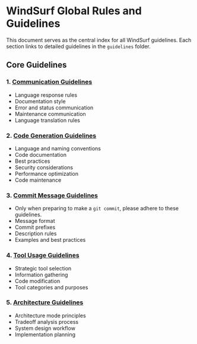 # WindSurf Global Rules and Guidelines

This document serves as the central index for all WindSurf guidelines. Each section links to detailed guidelines in the `guidelines` folder.

## Core Guidelines

### 1. [Communication Guidelines](memories/guidelines/01_communication_guidelines.md)
- Language response rules
- Documentation style
- Error and status communication
- Maintenance communication
- Language translation rules

### 2. [Code Generation Guidelines](memories/guidelines/02_code_guidelines.md)
- Language and naming conventions
- Code documentation
- Best practices
- Security considerations
- Performance optimization
- Code maintenance

### 3. [Commit Message Guidelines](memories/guidelines/03_commit_message_guidelines.md)
- Only when preparing to make a `git commit`, please adhere to these guidelines.
- Message format
- Commit prefixes
- Description rules
- Examples and best practices

### 4. [Tool Usage Guidelines](memories/guidelines/04_tool_usage_guidelines.md)
- Strategic tool selection
- Information gathering
- Code modification
- Tool categories and purposes

### 5. [Architecture Guidelines](memories/guidelines/05_architecture_mode_guildelines.md)
- Architecture mode principles
- Tradeoff analysis process
- System design workflow
- Implementation planning